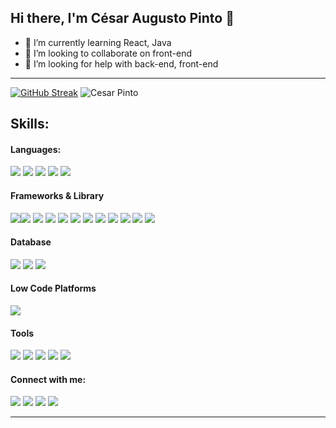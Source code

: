    ## Hi there, I'm César Augusto Pinto 👋
   
   - 🌱 I’m currently learning React, Java
   - 👯 I’m looking to collaborate on front-end
   - 🤔 I’m looking for help with back-end, front-end

 

***


 [![GitHub Streak](https://streak-stats.demolab.com?user=csrap&theme=tokyonight&hide_border=false)](https://git.io/streak-stats)
 ![Cesar Pinto](https://github-readme-stats.vercel.app/api?username=csrap&show_icons=true&theme=tokyonight)


## Skills:
#### Languages:

<img src="https://img.shields.io/badge/JavaScript-323330?style=for-the-badge&logo=javascript&logoColor=F7DF1E" /> <img src="https://img.shields.io/badge/CSS3-1572B6?style=for-the-badge&logo=css3&logoColor=white" /> <img src="https://img.shields.io/badge/HTML5-E34F26?style=for-the-badge&logo=html5&logoColor=white "/> <img src="https://img.shields.io/badge/json-5E5C5C?style=for-the-badge&logo=json&logoColor=white"/> <img src="https://img.shields.io/badge/TypeScript-007ACC?style=for-the-badge&logo=typescript&logoColor=white" />

#### Frameworks & Library
<img src="https://img.shields.io/badge/Express.js-000000?style=for-the-badge&logo=express&logoColor=white" /><img src="https://img.shields.io/badge/Jest-C21325?style=for-the-badge&logo=jest&logoColor=white" /> <img src="https://img.shields.io/badge/JWT-000000?style=for-the-badge&logo=JSON%20web%20tokens&logoColor=white"/> <img src="https://img.shields.io/badge/lit-324FFF?style=for-the-badge&logo=lit&logoColor=white"/> <img src="https://img.shields.io/badge/Node.js-339933?style=for-the-badge&logo=nodedotjs&logoColor=white" /> <img src="https://img.shields.io/badge/npm-CB3837?style=for-the-badge&logo=npm&logoColor=white" /> <img src="https://img.shields.io/badge/React-20232A?style=for-the-badge&logo=react&logoColor=61DAFB"/> <img src="https://img.shields.io/badge/React_Router-CA4245?style=for-the-badge&logo=react-router&logoColor=white"/> <img src="https://img.shields.io/badge/Sass-CC6699?style=for-the-badge&logo=sass&logoColor=white"/> <img src="https://img.shields.io/badge/Swagger-85EA2D?style=for-the-badge&logo=Swagger&logoColor=white" /> <img src="https://img.shields.io/badge/Tailwind_CSS-38B2AC?style=for-the-badge&logo=tailwind-css&logoColor=white"/> <img src="https://img.shields.io/badge/Vite-B73BFE?style=for-the-badge&logo=vite&logoColor=FFD62E" /> 

#### Database
<img src="https://img.shields.io/badge/MongoDB-4EA94B?style=for-the-badge&logo=mongodb&logoColor=white" />  <img src= "https://img.shields.io/badge/MySQL-005C84?style=for-the-badge&logo=mysql&logoColor=white" /> <img src="https://img.shields.io/badge/SQLite-07405E?style=for-the-badge&logo=sqlite&logoColor=white"/>

#### Low Code Platforms
<img src="https://img.shields.io/badge/Appian-2322F0?style=for-the-badge&logo=Appian&logoColor=white" />

#### Tools
<img src="https://img.shields.io/badge/Figma-F24E1E?style=for-the-badge&logo=figma&logoColor=white" /> <img src="https://img.shields.io/badge/Insomnia-5849be?style=for-the-badge&logo=Insomnia&logoColor=white" /> <img src="https://img.shields.io/badge/Postman-FF6C37?style=for-the-badge&logo=Postman&logoColor=white"/> <img src="https://img.shields.io/badge/IntelliJ_IDEA-000000.svg?style=for-the-badge&logo=intellij-idea&logoColor=white"/> <img src="https://img.shields.io/badge/Visual_Studio_Code-0078D4?style=for-the-badge&logo=visual%20studio%20code&logoColor=white" /> 


#### Connect with me: 
<div>
 <a href="https://discord.gg/3376" target="_blank"><img src="https://img.shields.io/badge/Discord-7289DA?style=for-the-badge&logo=discord&logoColor=white" target="_blank"></a> 
  <a href = "mailto:caugusto3110@gmail.com"><img src="https://img.shields.io/badge/Gmail-D14836?style=for-the-badge&logo=gmail&logoColor=white" target="_blank"></a>
  <a href="https://www.linkedin.com/in/cesar-augusto-pinto/" target="_blank"><img src="https://img.shields.io/badge/-LinkedIn-%230077B5?style=for-the-badge&logo=linkedin&logoColor=white" target="_blank"></a>   
   <a href = "https://twitter.com/CesarPiDev"><img src="https://img.shields.io/badge/Twitter-1DA1F2?style=for-the-badge&logo=twitter&logoColor=white" target="_blank"></a>
</div>

___


  





